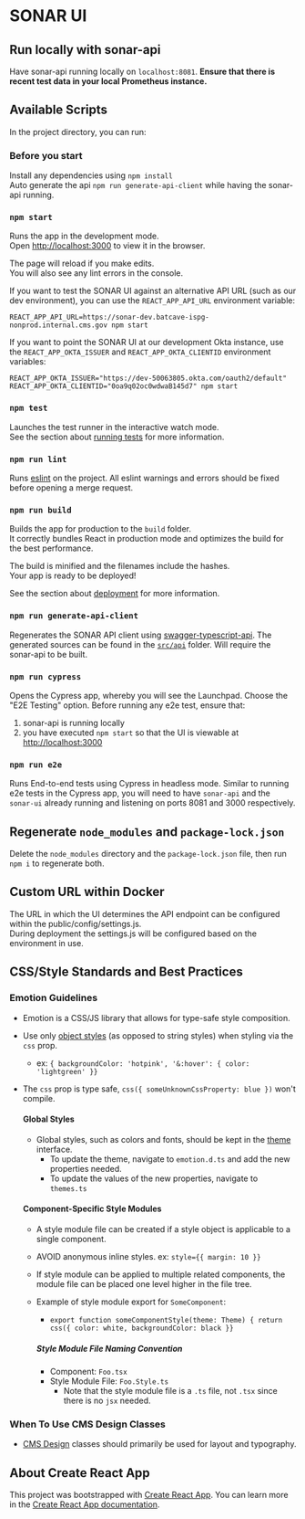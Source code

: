 # SONAR UI

## Run locally with sonar-api

Have sonar-api running locally on `localhost:8081`.
**Ensure that there is recent test data in your local Prometheus instance.**

## Available Scripts

In the project directory, you can run:

### Before you start
Install any dependencies using `npm install` \
Auto generate the api `npm run generate-api-client` while having the sonar-api running.

### `npm start`

Runs the app in the development mode.\
Open [http://localhost:3000](http://localhost:3000) to view it in the browser.

The page will reload if you make edits.\
You will also see any lint errors in the console.

If you want to test the SONAR UI against an alternative API URL (such as our dev environment), you can use the `REACT_APP_API_URL` environment variable:

```
REACT_APP_API_URL=https://sonar-dev.batcave-ispg-nonprod.internal.cms.gov npm start
```

If you want to point the SONAR UI at our development Okta instance, use the `REACT_APP_OKTA_ISSUER` and `REACT_APP_OKTA_CLIENTID` environment variables:

```
REACT_APP_OKTA_ISSUER="https://dev-50063805.okta.com/oauth2/default" REACT_APP_OKTA_CLIENTID="0oa9q02oc0wdwaB145d7" npm start
```

### `npm test`

Launches the test runner in the interactive watch mode.\
See the section about [running tests](https://facebook.github.io/create-react-app/docs/running-tests) for more
information.

### `npm run lint`

Runs [eslint](https://eslint.org/) on the project. All eslint warnings and errors should be fixed before opening a merge request.

### `npm run build`

Builds the app for production to the `build` folder.\
It correctly bundles React in production mode and optimizes the build for the best performance.

The build is minified and the filenames include the hashes.\
Your app is ready to be deployed!

See the section about [deployment](https://facebook.github.io/create-react-app/docs/deployment) for more information.

### `npm run generate-api-client`

Regenerates the SONAR API client using [swagger-typescript-api](https://github.com/acacode/swagger-typescript-api). The
generated sources can be found in the [`src/api`](./src/api) folder. Will require the sonar-api to be built.

### `npm run cypress`

Opens the Cypress app, whereby you will see the Launchpad. Choose the "E2E Testing" option.
Before running any e2e test, ensure that:
1. sonar-api is running locally
2. you have executed `npm start` so that the UI is viewable at [http://localhost:3000](http://localhost:3000)

### `npm run e2e`

Runs End-to-end tests using Cypress in headless mode. Similar to running e2e tests in the Cypress app, you will need to
have `sonar-api` and the `sonar-ui` already running and listening on ports 8081 and 3000 respectively.

## Regenerate `node_modules` and `package-lock.json`

Delete the `node_modules` directory and the `package-lock.json` file, then run `npm i` to regenerate both.

## Custom URL within Docker
The URL in which the UI determines the API endpoint can be configured within the public/config/settings.js. \
During deployment the settings.js will be configured based on the environment in use.

## CSS/Style Standards and Best Practices
### Emotion Guidelines
- Emotion is a CSS/JS library that allows for type-safe style composition.
- Use only [object styles](https://emotion.sh/docs/object-styles) (as opposed to string styles) when styling via the `css` prop.
  - ex: ```{
    backgroundColor: 'hotpink',
    '&:hover': {
    color: 'lightgreen' }}```
- The `css` prop is type safe, ```css({ someUnknownCssProperty: blue })``` won't compile.

  #### Global Styles
  - Global styles, such as colors and fonts, should be kept in the [theme](https://emotion.sh/docs/theming) interface.
    - To update the theme, navigate to `emotion.d.ts` and add the new properties needed.
    - To update the values of the new properties, navigate to `themes.ts`

  #### Component-Specific Style Modules
  - A style module file can be created if a style object is applicable to a single component.
  - AVOID anonymous inline styles. ex: `style={{ margin: 10 }}`
  - If style module can be applied to multiple related components, the module file can be placed one level
    higher in the file tree.
  - Example of style module export for `SomeComponent`:
    - ```export function someComponentStyle(theme: Theme) { return css({ color: white, backgroundColor: black }}```

    ##### Style Module File Naming Convention
    - Component: `Foo.tsx`
    - Style Module File: `Foo.Style.ts`
      - Note that the style module file is a `.ts` file, not `.tsx` since there is no `jsx` needed.

### When To Use CMS Design Classes
- [CMS Design](https://design.cms.gov/v/6.0.1/components/overview/?theme=core) classes should primarily be used for layout and typography.

## About Create React App

This project was bootstrapped with [Create React App](https://github.com/facebook/create-react-app).
You can learn more in
the [Create React App documentation](https://facebook.github.io/create-react-app/docs/getting-started).
